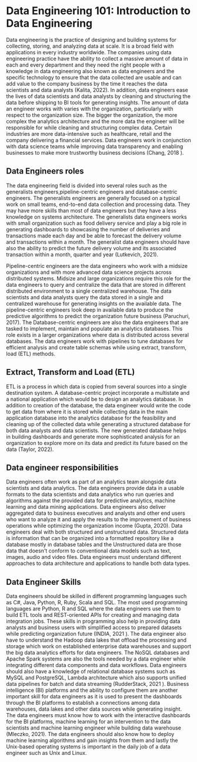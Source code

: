 # Data Engineering 101: Introduction to Data Engineering

Data engineering is the practice of designing and building systems for collecting, storing, and analyzing data at scale. It is a broad field with applications in every industry worldwide. The companies using data engineering practice have the ability to collect a massive amount of data in each and every department and they need the right people with a knowledge in data engineering also known as data engineers and the specific technology to ensure that the data collected are usable and can add value to the company business by the time it reaches the data scientists and data analysts (Kalita, 2022). 
In addition, data engineers ease the lives of data scientists and data analysts by cleaning and structuring the data before shipping to BI tools for generating insights. The amount of data an engineer works with varies with the organization, particularly with respect to the organization size. The bigger the organization, the more complex the analytics architecture and the more data the engineer will be responsible for while cleaning and structuring complex data. Certain industries are more data-intensive such as healthcare, retail and the company delivering a financial services. Data engineers work in conjunction with data science teams while improving data transparency and enabling businesses to make more trustworthy business decisions (Chang, 2018 ).

## Data Engineers roles

The data engineering field is divided into several roles such as the generalists engineers,pipeline-centric engineers and database-centric engineers. The generalists engineers are generally focused on a typical work on small teams, end-to-end data collection and processing data. They may have more skills than most of data engineers but they have a less knowledge on systems architecture. The generalists data engineers works with small organization such as food delivery service and play a big role in generating dashboards to showcasing the number of deliveries and transactions made each day and be able to forecast the delivery volume and transactions within a month. The generalist data engineers should have also the ability to predict the future delivery volume and its associated transaction within a month, quarter and year (Lutkevich, 2021).

Pipeline-centric engineers are the data engineers who work with a midsize organizations and with more advanced data science projects across distributed systems. Midsize and large organizations require this role for the data engineers to query and centralize the data that are stored in different distributed environment to a single centralized warehouse. The data scientists and data analysts query the data stored in a single and centralized warehouse for generating insights on the available data. The pipeline-centric engineers look deep in available data to produce the predictive algorithms to predict the organization future business (Paruchuri, 2017). 
The Database-centric engineers are also the data engineers that are tasked to implement, maintain and populate an analytics databases. This role exists in a larger organizations where data is distributed across several databases. The data engineers work with pipelines to tune databases for efficient analysis and create table schemas while using extract, transform, load (ETL) methods.

## Extract, Transform and Load (ETL)

ETL is a process in which data is copied from several sources into a single destination system. A database-centric project incorporate a multistate and a national application which would be to design an analytics database. In addition to creation of the database, the data engineer would write the code to get data from where it is stored while collecting data in the main application database into the analytics database for the feasibility and cleaning up of the collected data while generating a structured database for both data analysts and data scientists. The new generated database helps in building dashboards and generate more sophisticated analysis for an organization to explore more on its data and predict its future based on the data (Taylor, 2022).

## Data engineer responsibilities
Data engineers often work as part of an analytics team alongside data scientists and data analytics. The data engineers provide data in a usable formats to the data scientists and data analytics who run queries and algorithms against the provided data for predictive analytics, machine learning and data mining applications. Data engineers also deliver aggregated data to business executives and analysts and other end users who want to analyze it and apply the results to the  improvement of  business operations while optimizing the organization income (Gupta, 2020).
Data engineers deal with both structured and unstructured data. Structured data is information that can be organized into a formatted repository like a database mostly in database tables and the Unstructured data are those data that doesn't conform to conventional data models such as text, images, audio and video files. Data engineers must understand different approaches to data architecture and applications to handle both data types. 

## Data Engineer Skills

Data engineers should be skilled in different programming languages such as C#, Java, Python, R, Ruby, Scala and SQL. The most used programming languages are Python, R and SQL where the data engineers use them to build ETL tools and REST-oriented APIs for creating and managing data integration jobs. These skills in programming also help in providing data analysts and business users with simplified access to prepared datasets while predicting organization future (INDIA, 2021 ). 
The data engineer also have to understand the Hadoop data lakes that offload the processing and storage which work on established enterprise data warehouses and support the big data analytics efforts for data engineers. The NoSQL databases and Apache Spark systems are also the tools needed by a data engineer while integrating different data components and data workflows. Data engineers should also have a knowledge of relational database systems such as MySQL and PostgreSQL, Lambda architecture which also supports unified data pipelines for batch and data streaming (RudderStack, 2021 ).
Business intelligence (BI) platforms and the ability to configure them are another important skill for data engineers as it is used to present the dashboards through the BI platforms to establish a  connections among data warehouses, data lakes and other data sources while generating insight. The data engineers must know how to work with the interactive dashboards for the BI platforms, machine learning for an intervention to the data scientists and machine learning engineer while building data warehouse (Mleczko, 2021). The data engineers should also know how to deploy machine learning algorithms and gain insights from them and lastly the Unix-based operating systems is important in the daily job of a data engineer such as Unix and Linux.


